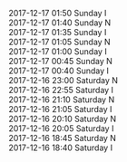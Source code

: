 2017-12-17 01:50 Sunday  I  
2017-12-17 01:40 Sunday  N  
2017-12-17 01:35 Sunday  I  
2017-12-17 01:05 Sunday  N  
2017-12-17 01:00 Sunday  I  
2017-12-17 00:45 Sunday  N  
2017-12-17 00:40 Sunday  I  
2017-12-16 23:00 Saturday  N  
2017-12-16 22:55 Saturday  I  
2017-12-16 21:10 Saturday  N  
2017-12-16 21:05 Saturday  I  
2017-12-16 20:10 Saturday  N  
2017-12-16 20:05 Saturday  I  
2017-12-16 18:45 Saturday  N  
2017-12-16 18:40 Saturday  I  

